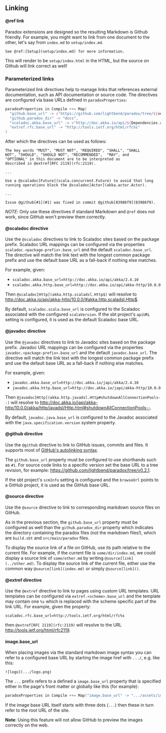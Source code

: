 Linking
-------

#### @ref link

Paradox extensions are designed so the resulting Markdown is Github friendly.
For example, you might want to link from one document to the other, let's say from `index.md` to `setup/index.md`.

```
See @ref:[Setup](setup/index.md) for more information.
```

This will render to be `setup/index.html` in the HTML, but the source on Github will link correct as well!

### Parameterized links

Parameterized link directives help to manage links that references
external documentation, such as API documentation or source code. The
directives are configured via base URLs defined in `paradoxProperties`:

```sbt
paradoxProperties in Compile ++= Map(
  "github.base_url" -> s"https://github.com/lightbend/paradox/tree/${version.value}",
  "github.paradox_dir" -> "docs",
  "scaladoc.akka.base_url" -> s"http://doc.akka.io/api/${Dependencies.akkaVersion}",
  "extref.rfc.base_url" -> "http://tools.ietf.org/html/rfc%s"
)
```

After which the directives can be used as follows:

```
The key words "MUST", "MUST NOT", "REQUIRED", "SHALL", "SHALL
NOT", "SHOULD", "SHOULD NOT", "RECOMMENDED",  "MAY", and
"OPTIONAL" in this document are to be interpreted as
described in @extref[RFC 2119](rfc:2119).

...

Use a @scaladoc[Future](scala.concurrent.Future) to avoid that long
running operations block the @scaladoc[Actor](akka.actor.Actor).

...

Issue @github[#1](#1) was fixed in commit @github[83986f9](83986f9).
```

*NOTE*: Only use these directives if standard Markdown and `@ref` does
not work, since GitHub won't preview them correctly.

#### @scaladoc directive

Use the `@scaladoc` directives to link to Scaladoc sites based on the package
prefix. Scaladoc URL mappings can be configured via the properties
`scaladoc.<package-prefix>.base_url` and the default `scaladoc.base_url`.
The directive will match the link text with the longest common package prefix
and use the default base URL as a fall-back if nothing else matches.

For example, given:

 - `scaladoc.akka.base_url=http://doc.akka.io/api/akka/2.4.10`
 - `scaladoc.akka.http.base_url=http://doc.akka.io/api/akka-http/10.0.0`

Then `@scaladoc[Http](akka.http.scaladsl.Http$)` will resolve to
<http://doc.akka.io/api/akka-http/10.0.0/#akka.http.scaladsl.Http$>.

By default, `scaladoc.scala.base_url` is configured to the Scaladoc
associated with the configured `scalaVersion`. If the sbt project's
`apiURL` setting is configured, it is used as the default Scaladoc base
URL.

#### @javadoc directive

Use the `@javadoc` directives to link to Javadoc sites based on the package
prefix. Javadoc URL mappings can be configured via the properties
`javadoc.<package-prefix>.base_url` and the default `javadoc.base_url`.
The directive will match the link text with the longest common package prefix
and use the default base URL as a fall-back if nothing else matches.

For example, given:

 - `javadoc.akka.base_url=http://doc.akka.io/japi/akka/2.4.10`
 - `javadoc.akka.http.base_url=http://doc.akka.io/japi/akka-http/10.0.0`

Then `@javadoc[Http](akka.http.javadsl.Http#shutdownAllConnectionPools--)` will resolve to
<http://doc.akka.io/japi/akka-http/10.0.0/akka/http/javadsl/Http.html#shutdownAllConnectionPools-->.

By default, `javadoc.java.base_url` is configured to the Javadoc
associated with the `java.specification.version` system property.

#### @github directive

Use the `@github` directive to link to GitHub issues, commits and files.
It supports most of [GitHub's autolinking syntax][github-autolinking].

The `github.base_url` property must be configured to use shorthands such
as `#1`. For source code links to a specific version set the base URL to
a tree revision, for example:
<https://github.com/lightbend/paradox/tree/v0.2.1>.

If the sbt project's `scmInfo` setting is configured and the `browseUrl`
points to a GitHub project, it is used as the GitHub base URL.

[github-autolinking]: https://help.github.com/articles/autolinked-references-and-urls/

#### @source directive

Use the `@source` directive to link to corresponding markdown source files on GitHub.

As in the previous section, the `github.base_url` property must be configured as well than the `github.paradox_dir` property which indicates the directory containing the paradox files (not the markdown files!), which are `build.sbt` and `src/main/paradox` files.

To display the source link of a file on GitHub, use its path relative to the current file.
For example, if the current file is `some/dir/index.md`, we could display a source link of `some/other.md` by writing `@source[link](../other.md)`. To display the source link of the current file, either use the common way `@source[link](index.md)` or simply `@source[link]()`.

#### @extref directive

Use the `@extref` directive to link to pages using custom URL templates.
URL templates can be configured via `extref.<scheme>.base_url` and the
template may contain one `%s` which is replaced with the scheme specific
part of the link URL. For example, given the property:

    scaladoc.rfc.base_url=http://tools.ietf.org/html/rfc%s

then `@extref[RFC 2119](rfc:2119)` will resolve to the URL
<http://tools.ietf.org/html/rfc2119>.

#### image.base_url

When placing images via the standard markdown image syntax you can refer
to a configured base URL by starting the image href with `.../`, e.g. like this:

```
![logo](.../logo.png)
```

The `...` prefix refers to a defined a `image.base_url` property that is
specified either in the page's front matter or globally like this (for example):

```sbt
paradoxProperties in Compile ++= Map("image.base_url" -> ".../assets/images")
```

If the image base URL itself starts with three dots (`...`) then these in turn
refer to the root URL of the site.

**Note**: Using this feature will not allow GitHub to preview the images correctly on the web.
